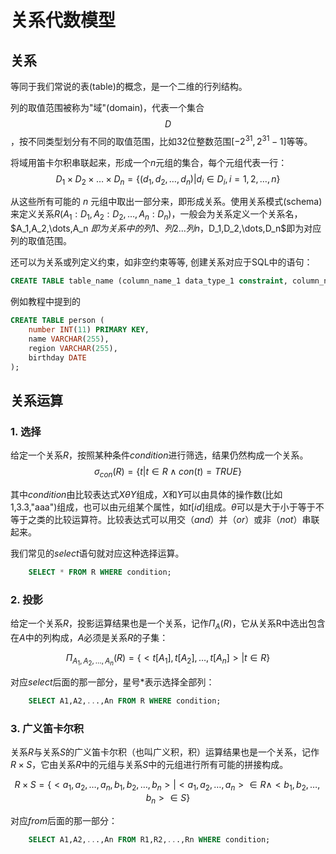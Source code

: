 # 关系代数模型

## 关系

等同于我们常说的表(table)的概念，是一个二维的行列结构。

列的取值范围被称为"域"(domain)，代表一个集合 $$D$$ ，按不同类型划分有不同的取值范围，比如32位整数范围$[-2^31,2^31-1]$等等。

将域用笛卡尔积串联起来，形成一个$n$元组的集合，每个元组代表一行：
$$D_1 \times D_2 \times \dots \times D_n = \{(d_1,d_2,\dots,d_n)|d_i \in D_i, i = 1,2,\dots,n\}$$

从这些所有可能的 $n$ 元组中取出一部分来，即形成关系。使用关系模式(schema)来定义关系$R(A_1:D_1,A_2:D_2,\dots,A_n:D_n)$，一般会为关系定义一个关系名，$A_1,A_2,\dots,A_n $即为关系中的列1、列2...列n，$D_1,D_2,\dots,D_n$即为对应列的取值范围。

还可以为关系或列定义约束，如非空约束等等, 创建关系对应于SQL中的语句：

```sql
CREATE TABLE table_name (column_name_1 data_type_1 constraint, column_name_2 data_type_2 constraint,...);
```

例如教程中提到的

```sql
CREATE TABLE person (
    number INT(11) PRIMARY KEY,
    name VARCHAR(255),
    region VARCHAR(255),
    birthday DATE
);
```
## 关系运算

### 1. 选择
给定一个关系$R$，按照某种条件$condition$进行筛选，结果仍然构成一个关系。
$$
\sigma_{con}(R)=\{t|t\in R \land con(t) = TRUE\}
$$

其中$condition$由比较表达式$X \theta Y$组成，$X$和$Y$可以由具体的操作数(比如1,3.3,"aaa")组成，也可以由元组某个属性，如$t[id]$组成。$\theta$可以是大于小于等于不等于之类的比较运算符。比较表达式可以用交（$and$）并（$or$）或非（$not$）串联起来。

我们常见的$select$语句就对应这种选择运算。

```sql
    SELECT * FROM R WHERE condition;
```

### 2. 投影
给定一个关系$R$，投影运算结果也是一个关系，记作$\Pi_A(R)$，它从关系R中选出包含在$A$中的列构成，$A$必须是关系$R$的子集：

$$
\Pi_{A_1,A_2,\dots,A_n}(R) = \{<t[A_1],t[A_2],\dots,t[A_n]>|t \in R\}
$$

对应$select$后面的那一部分，星号$*$表示选择全部列：

```sql
    SELECT A1,A2,...,An FROM R WHERE condition;
```

### 3. 广义笛卡尔积
关系$R$与关系$S$的广义笛卡尔积（也叫广义积，积）运算结果也是一个关系，记作$R \times S$，它由关系$R$中的元组与关系$S$中的元组进行所有可能的拼接构成。

$$
R \times S = \{<a_1,a_2,\dots,a_n,b_1,b_2,\dots,b_n> |<a_1,a_2,\dots,a_n> \in R \land <b_1,b_2,\dots,b_n> \in S \}
$$

对应$from$后面的那一部分：

```sql
    SELECT A1,A2,...,An FROM R1,R2,...,Rn WHERE condition;
```

